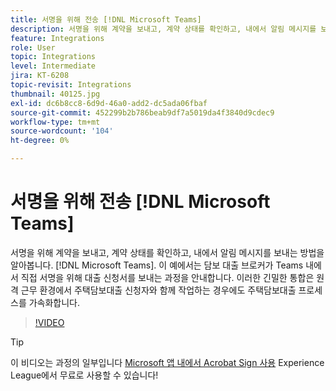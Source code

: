 ```yaml
---
title: 서명을 위해 전송 [!DNL Microsoft Teams]
description: 서명을 위해 계약을 보내고, 계약 상태를 확인하고, 내에서 알림 메시지를 보내는 방법을 알아봅니다. [!DNL Microsoft Teams]
feature: Integrations
role: User
topic: Integrations
level: Intermediate
jira: KT-6208
topic-revisit: Integrations
thumbnail: 40125.jpg
exl-id: dc6b8cc8-6d9d-46a0-add2-dc5ada06fbaf
source-git-commit: 452299b2b786beab9df7a5019da4f3840d9cdec9
workflow-type: tm+mt
source-wordcount: '104'
ht-degree: 0%

---
```


# 서명을 위해 전송 [!DNL Microsoft Teams]

서명을 위해 계약을 보내고, 계약 상태를 확인하고, 내에서 알림 메시지를 보내는 방법을 알아봅니다. [!DNL Microsoft Teams]. 이 예에서는 담보 대출 브로커가 Teams 내에서 직접 서명을 위해 대출 신청서를 보내는 과정을 안내합니다. 이러한 긴밀한 통합은 원격 근무 환경에서 주택담보대출 신청자와 함께 작업하는 경우에도 주택담보대출 프로세스를 가속화합니다.

>[!VIDEO](https://video.tv.adobe.com/v/346545?quality=12&learn=on&hidetitle=true)

>[!TIP]
>
>이 비디오는 과정의 일부입니다 [Microsoft 앱 내에서 Acrobat Sign 사용](https://experienceleague.adobe.com/?recommended=Sign-U-1-2020.2) Experience League에서 무료로 사용할 수 있습니다!
